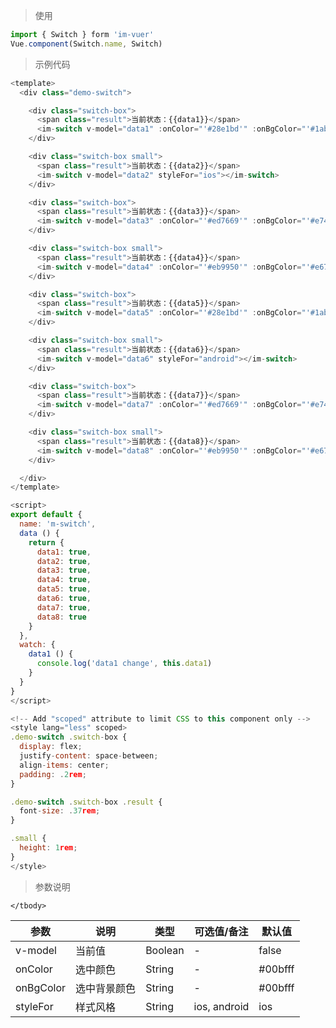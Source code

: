 > 使用

```js
import { Switch } form 'im-vuer'
Vue.component(Switch.name, Switch)
```

> 示例代码

```js
<template>
  <div class="demo-switch">

    <div class="switch-box">
      <span class="result">当前状态：{{data1}}</span>
      <im-switch v-model="data1" :onColor="'#28e1bd'" :onBgColor="'#1abc9c'"></im-switch>
    </div>

    <div class="switch-box small">
      <span class="result">当前状态：{{data2}}</span>
      <im-switch v-model="data2" styleFor="ios"></im-switch>
    </div>

    <div class="switch-box">
      <span class="result">当前状态：{{data3}}</span>
      <im-switch v-model="data3" :onColor="'#ed7669'" :onBgColor="'#e74c3c'"></im-switch>
    </div>

    <div class="switch-box small">
      <span class="result">当前状态：{{data4}}</span>
      <im-switch v-model="data4" :onColor="'#eb9950'" :onBgColor="'#e67e22'"></im-switch>
    </div>

    <div class="switch-box">
      <span class="result">当前状态：{{data5}}</span>
      <im-switch v-model="data5" :onColor="'#28e1bd'" :onBgColor="'#1abc9c'" styleFor="android"></im-switch>
    </div>

    <div class="switch-box small">
      <span class="result">当前状态：{{data6}}</span>
      <im-switch v-model="data6" styleFor="android"></im-switch>
    </div>

    <div class="switch-box">
      <span class="result">当前状态：{{data7}}</span>
      <im-switch v-model="data7" :onColor="'#ed7669'" :onBgColor="'#e74c3c'" styleFor="android"></im-switch>
    </div>

    <div class="switch-box small">
      <span class="result">当前状态：{{data8}}</span>
      <im-switch v-model="data8" :onColor="'#eb9950'" :onBgColor="'#e67e22'" styleFor="android"></im-switch>
    </div>

  </div>
</template>

<script>
export default {
  name: 'm-switch',
  data () {
    return {
      data1: true,
      data2: true,
      data3: true,
      data4: true,
      data5: true,
      data6: true,
      data7: true,
      data8: true
    }
  },
  watch: {
    data1 () {
      console.log('data1 change', this.data1)
    }
  }
}
</script>

<!-- Add "scoped" attribute to limit CSS to this component only -->
<style lang="less" scoped>
.demo-switch .switch-box {
  display: flex;
  justify-content: space-between;
  align-items: center;
  padding: .2rem;
}

.demo-switch .switch-box .result {
  font-size: .37rem;
}

.small {
  height: 1rem;
}
</style>

```
> 参数说明
<div>
  <table>
    <thead>
      <tr>
        <th>参数</th> 
        <th>说明</th> 
        <th>类型</th> 
        <th>可选值/备注</th> 
        <th>默认值</th>
      </tr>
    </thead> 
    <tbody>
      <tr>
        <td>v-model</td> 
        <td>当前值</td> 
        <td>Boolean</td> 
        <td>-</td> 
        <td>false</td>
      </tr>
      <tr>
        <td>onColor</td> 
        <td>选中颜色</td> 
        <td>String</td> 
        <td>-</td> 
        <td>#00bfff</td>
      </tr>
      <tr>
        <td>onBgColor</td> 
        <td>选中背景颜色</td> 
        <td>String</td> 
        <td>-</td> 
        <td>#00bfff</td>
      </tr>
      <tr>
        <td>styleFor</td> 
        <td>样式风格</td> 
        <td>String</td> 
        <td>ios, android</td> 
        <td>ios</td>
      </tr>
      
    </tbody>
  </table>
</div>